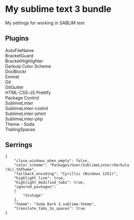 # My sublime text 3 bundle
My settings for working in SABLIM text

## Plugins
AutoFileName   
BracketGuard   
BracketHighlighter   
Darkula Color Scheme   
DocBlockr   
Emmet   
Git   
GitGutter   
HTML-CSS-JS Prettify   
Package Control   
SublimeLinter   
SublimeLinter-csslint   
SublimeLinter-jshint   
SublimeLinter-php   
Theme - Soda   
TrailingSpaces

## Serrings
```
{
    "close_windows_when_empty": false,
    "color_scheme": "Packages/User/SublimeLinter/darkula (SL).tmTheme",
    "fallback_encoding": "Cyrillic (Windows 1251)",
    "highlight_line": true,
    "highlight_modified_tabs": true,
    "ignored_packages":
    [
        "Vintage"
    ],
    "theme": "Soda Dark 3.sublime-theme",
    "translate_tabs_to_spaces": true
}
```
